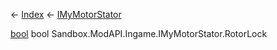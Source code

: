 ← [Index](Api-Index) ← [IMyMotorStator](Sandbox.ModAPI.Ingame.IMyMotorStator)

[bool](System.Boolean) bool Sandbox.ModAPI.Ingame.IMyMotorStator.RotorLock